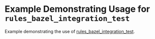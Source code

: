 # Example Demonstrating Usage for `rules_bazel_integration_test`

Example demonstrating the use of
[rules_bazel_integration_test](https://github.com/cgrindel/rules_bazel_integration_test).

